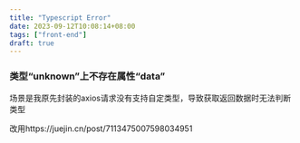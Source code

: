 ```yaml
---
title: "Typescript Error"
date: 2023-09-12T10:08:14+08:00
tags: ["front-end"]
draft: true
---
```


### 类型“unknown”上不存在属性“data”

场景是我原先封装的axios请求没有支持自定类型，导致获取返回数据时无法判断类型

改用https://juejin.cn/post/7113475007598034951
